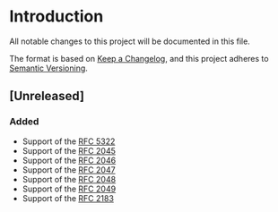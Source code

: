 # Introduction
All notable changes to this project will be documented in this file.

The format is based on [Keep a
Changelog](https://keepachangelog.com/en/1.0.0/), and this project
adheres to [Semantic Versioning](https://semver.org/spec/v2.0.0.html).

## [Unreleased]
### Added
- Support of the [RFC 5322](https://tools.ietf.org/html/rfc5322)
- Support of the [RFC 2045](https://tools.ietf.org/html/rfc2045)
- Support of the [RFC 2046](https://tools.ietf.org/html/rfc2046)
- Support of the [RFC 2047](https://tools.ietf.org/html/rfc2047)
- Support of the [RFC 2048](https://tools.ietf.org/html/rfc2048)
- Support of the [RFC 2049](https://tools.ietf.org/html/rfc2049)
- Support of the [RFC 2183](https://tools.ietf.org/html/rfc2183)
